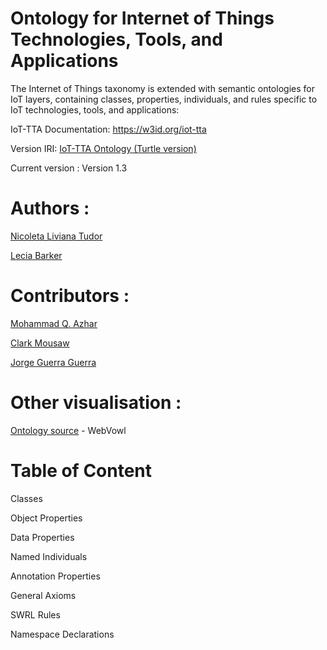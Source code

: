 Ontology for Internet of Things Technologies, Tools, and Applications
===========

The Internet of Things taxonomy is extended with semantic ontologies for IoT layers, containing classes, properties, individuals, and rules specific to IoT technologies, tools, and applications:


IoT-TTA Documentation: https://w3id.org/iot-tta


Version IRI: [IoT-TTA Ontology (Turtle version)](https://tudorliv.github.io/IoT-TTA/IIoT_v1.3.ttl)


Current version : Version 1.3


Authors :
=========

[Nicoleta Liviana Tudor](https://scholar.google.com/citations?user=WQu1J74AAAAJ&hl=en)

[Lecia Barker](https://scholar.google.com/citations?user=fzNnkykAAAAJ&hl=en)


Contributors :
===========

[Mohammad Q. Azhar](https://scholar.google.com/citations?user=SpVRxaYAAAAJ&hl=en)

[Clark Mousaw](https://www.colorado.edu/cmci/2021/05/03/class-2021-clark-mousaw)

[Jorge Guerra Guerra](https://scholar.google.com/citations?user=VREZXUYAAAAJ&hl=en)


Other visualisation :
===========

[Ontology source](https://tudorliv.github.io/IoT-TTA/IIoT_v1.3_fr.owl) - WebVowl


Table of Content
===========

Classes

Object Properties

Data Properties

Named Individuals

Annotation Properties

General Axioms

SWRL Rules

Namespace Declarations
